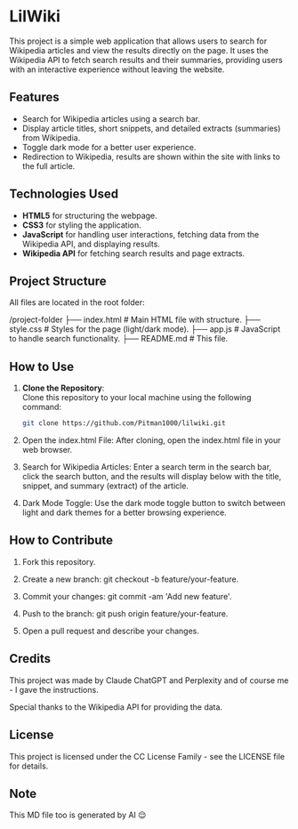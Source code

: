 # LilWiki

This project is a simple web application that allows users to search for Wikipedia articles and view the results directly on the page. It uses the Wikipedia API to fetch search results and their summaries, providing users with an interactive experience without leaving the website.

## Features

- Search for Wikipedia articles using a search bar.
- Display article titles, short snippets, and detailed extracts (summaries) from Wikipedia.
- Toggle dark mode for a better user experience.
- Redirection to Wikipedia, results are shown within the site with links to the full article.

## Technologies Used

- **HTML5** for structuring the webpage.
- **CSS3** for styling the application.
- **JavaScript** for handling user interactions, fetching data from the Wikipedia API, and displaying results.
- **Wikipedia API** for fetching search results and page extracts.

## Project Structure

All files are located in the root folder:

/project-folder ├── index.html         # Main HTML file with structure. ├── style.css          # Styles for the page (light/dark mode). ├── app.js             # JavaScript to handle search functionality. ├── README.md          # This file.

## How to Use

1. **Clone the Repository**:  
   Clone this repository to your local machine using the following command:

   ```bash
   git clone https://github.com/Pitman1000/lilwiki.git

2. Open the index.html File:
After cloning, open the index.html file in your web browser.


3. Search for Wikipedia Articles:
Enter a search term in the search bar, click the search button, and the results will display below with the title, snippet, and summary (extract) of the article.


4. Dark Mode Toggle:
Use the dark mode toggle button to switch between light and dark themes for a better browsing experience.



## How to Contribute

1. Fork this repository.


2. Create a new branch: git checkout -b feature/your-feature.


3. Commit your changes: git commit -am 'Add new feature'.


4. Push to the branch: git push origin feature/your-feature.


5. Open a pull request and describe your changes.



## Credits

This project was made by Claude ChatGPT and Perplexity and of course me - I gave the instructions.

Special thanks to the Wikipedia API for providing the data.

## License

This project is licensed under the CC License Family - see the LICENSE file for details.

## Note
This MD file too is generated by AI 😌
